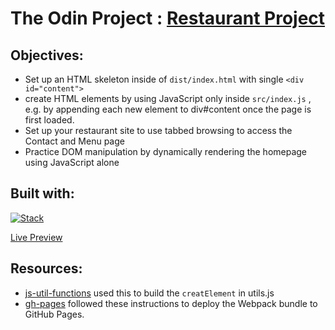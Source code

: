 # **The Odin Project** : [Restaurant Project](https://www.theodinproject.com/lessons/node-path-javascript-restaurant-page)

## Objectives:

- Set up an HTML skeleton inside of `dist/index.html` with single `<div id="content">`
- create HTML elements by using JavaScript only inside `src/index.js` , e.g. by appending each new element to div#content once the page is first loaded.
- Set up your restaurant site to use tabbed browsing to access the Contact and Menu page
- Practice DOM manipulation by dynamically rendering the homepage using JavaScript alone

## Built with:

[![Stack](https://skills.thijs.gg/icons?i=webpack,js,css,html)](https://skillicons.dev)

[Live Preview](https://vsilagy.github.io/restaurant/)

## Resources:

- [js-util-functions](https://github.com/WebDevSimplified/js-util-functions) used this to build the `creatElement` in utils.js
- [gh-pages](https://gist.github.com/cobyism/4730490?permalink_comment_id=3929519#gistcomment-3929519) followed these instructions to deploy the Webpack bundle to GitHub Pages.
